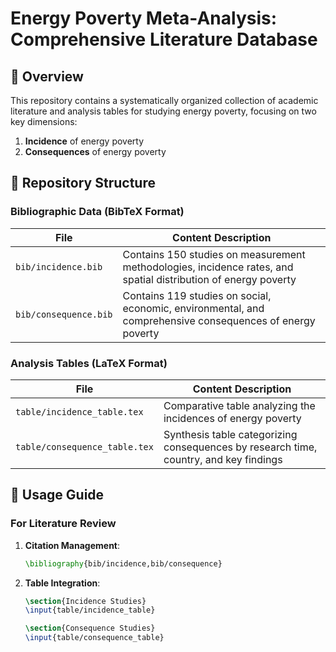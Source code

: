 # Energy Poverty Meta-Analysis: Comprehensive Literature Database

## 📌 Overview
This repository contains a systematically organized collection of academic literature and analysis tables for studying energy poverty, focusing on two key dimensions:
1. **Incidence** of energy poverty
2. **Consequences** of energy poverty

## 📂 Repository Structure

### Bibliographic Data (BibTeX Format)
| File | Content Description |
|------|---------------------|
| `bib/incidence.bib` | Contains 150 studies on measurement methodologies, incidence rates, and spatial distribution of energy poverty |
| `bib/consequence.bib` | Contains 119 studies on social, economic, environmental, and comprehensive consequences of energy poverty |

### Analysis Tables (LaTeX Format)
| File | Content Description |
|------|---------------------|
| `table/incidence_table.tex` | Comparative table analyzing the incidences of energy poverty |
| `table/consequence_table.tex` | Synthesis table categorizing consequences by research time, country, and key findings |

## 🔧 Usage Guide

### For Literature Review
1. **Citation Management**:
   ```latex
   \bibliography{bib/incidence,bib/consequence}

2. **Table Integration**:
   ```latex
   \section{Incidence Studies}
   \input{table/incidence_table}

   \section{Consequence Studies}
   \input{table/consequence_table}


          
